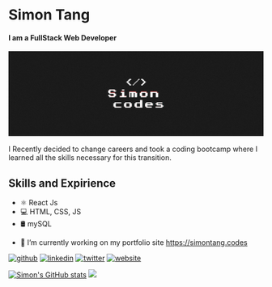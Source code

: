# Simon Tang
#### I am a FullStack Web Developer
![I am a FullStack Web Developer](https://github.com/simontcodes/simontcodes/blob/main/banner.png)

I Recently decided to change careers and took a coding bootcamp where I learned all the skills necessary for this transition.

## Skills and Expirience
* ⚛️ React Js
* 💻 HTML, CSS, JS
* 🛢️ mySQL

- 🔭 I’m currently working on my portfolio site https://simontang.codes 


[<img src='https://cdn.jsdelivr.net/npm/simple-icons@3.0.1/icons/github.svg' alt='github' height='40'>](https://github.com/simontcodes)  [<img src='https://cdn.jsdelivr.net/npm/simple-icons@3.0.1/icons/linkedin.svg' alt='linkedin' height='40'>](https://www.linkedin.com/in/simon-tang-arias//)  [<img src='https://cdn.jsdelivr.net/npm/simple-icons@3.0.1/icons/twitter.svg' alt='twitter' height='40'>](https://twitter.com/simon_codes)  [<img src='https://cdn.jsdelivr.net/npm/simple-icons@3.0.1/icons/icloud.svg' alt='website' height='40'>](https://simontang.codes)  

[![Simon's GitHub stats](https://github-readme-stats.vercel.app/api?username=simontcodes)](https://github.com/anuraghazra/github-readme-stats)
<img src="https://github-readme-stats.vercel.app/api/top-langs/?username=simontcodes&layout=compact&theme=github_light&hide_border=true" />

